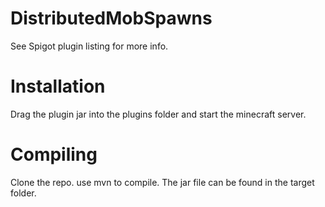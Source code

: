 # DistributedMobSpawns
See Spigot plugin listing for more info.
# Installation
Drag the plugin jar into the plugins folder and start the minecraft server.
# Compiling
Clone the repo.
use mvn to compile.
The jar file can be found in the target folder.
